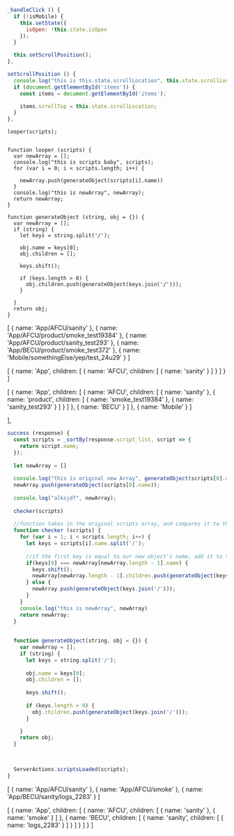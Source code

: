 ```javascript
_handleClick () {
  if (!isMobile) {
    this.setState({
      isOpen: !this.state.isOpen
    });
  }

  this.setScrollPosition();
},

setScrollPosition () {
  console.log("this is this.state.scrollLocation", this.state.scrollLocation);
  if (document.getElementById('items')) {
    const items = document.getElementById('items');

    items.scrollTop = this.state.scrollLocation;
  }
},


```

```
looper(scripts);


function looper (scripts) {
  var newArray = [];
  console.log("this is scripts baby", scripts);
  for (var i = 0; i < scripts.length; i++) {
    
    newArray.push(generateObject(scripts[i].name))
  }
  console.log("this is newArray", newArray);
  return newArray;
}

function generateObject (string, obj = {}) {
  var newArray = [];
  if (string) {
    let keys = string.split('/');
    
    obj.name = keys[0];
    obj.children = [];
    
    keys.shift();
    
    if (keys.length > 0) {
      obj.children.push(generateObject(keys.join('/')));
    }  

  }  
  return obj;
}

```
[
  {
    name: 'App/AFCU/sanity'
  },
  {
    name: 'App/AFCU/product/smoke_test19384'
  },
  {
    name: 'App/AFCU/product/sanity_test293'
  },
  {
    name: 'App/BECU/product/smoke_test372'
  },
  {
    name: 'Mobile/somethingElse/yep/test_24u29'
  }
]

[
  {
    name: 'App',
    children: [
      {
        name: 'AFCU',
        children: [
          {
            name: 'sanity'
          }
        ]
      }
    ]
  }
]


[
  {
    name: 'App',
    children: [
      {
        name: 'AFCU',
        children: [
          {
            name: 'sanity'
          },
          {
            name: 'product',
            children: [
              {
                name: 'smoke_test19384'
              },
              {
                name: 'sanity_test293'
              }
            ]
          }
        ]
      },
      {
        name: 'BECU'
      }
    ]
  },
  {
    name: 'Mobile'
  }
]


],
```javascript
success (response) {
  const scripts = _sortBy(response.script_list, script => {
    return script.name;
  });
  
  let newArray = []
  
  console.log("this is original new Array", generateObject(scripts[0].name))
  newArray.push(generateObject(scripts[0].name));
  
  console.log("alksjdf", newArray);
  
  checker(scripts)
  
  //function takes in the original scripts array, and compares it to the newly generated object
  function checker (scripts) {
    for (var i = 1; i < scripts.length; i++) {
      let keys = scripts[i].name.split('/');
      
      //if the first key is equal to our new object's name, add it to that new object's children array
      if(keys[0] === newArray[newArray.length - 1].name) {
        keys.shift();
        newArray[newArray.length - 1].children.push(generateObject(keys.join('/')));
      } else {
        newArray.push(generateObject(keys.join('/')));
      }
    }
    console.log("this is newArray", newArray)
    return newArray;
  }
  
  
  function generateObject(string, obj = {}) {
    var newArray = [];
    if (string) {
      let keys = string.split('/');
      
      obj.name = keys[0];
      obj.children = [];
      
      keys.shift();
      
      if (keys.length > 0) {
        obj.children.push(generateObject(keys.join('/')));
      }  

    }  
    return obj;
  }
  


  ServerActions.scriptsLoaded(scripts);
}
```

[
  {
    name: 'App/AFCU/sanity'
  },
  {
    name: 'App/AFCU/smoke'
  },
  {
    name: 'App/BECU/sanity/logs_2283'
  }
]


[
  {
    name: 'App',
    children: [
      {
        name: 'AFCU',
        children: [
          {
            name: 'sanity'
          },
          {
            name: 'smoke'
          }
        ]
      },
      {
        name: 'BECU',
        children: [
          {
            name: 'sanity',
            children: [
              {
                name: 'logs_2283'
              }
            ]
          }
        ]
      }
    ]
  }
]
